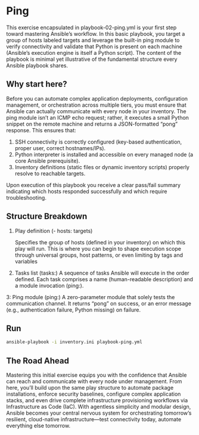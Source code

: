 # Ping

This exercise encapsulated in playbook-02-ping.yml is your first step toward mastering Ansible’s workflow. In this basic playbook, you target a group of hosts labeled targets and leverage the built-in ping module to verify connectivity and validate that Python is present on each machine (Ansible’s execution engine is itself a Python script). The content of the playbook is minimal yet illustrative of the fundamental structure every Ansible playbook shares.

## Why start here?

Before you can automate complex application deployments, configuration management, or orchestration across multiple tiers, you must ensure that Ansible can actually communicate with every node in your inventory. The ping module isn’t an ICMP echo request; rather, it executes a small Python snippet on the remote machine and returns a JSON-formatted “pong” response. This ensures that:

1. SSH connectivity is correctly configured (key-based authentication, proper user, correct hostnames/IPs).
2. Python interpreter is installed and accessible on every managed node (a core Ansible prerequisite).
3. Inventory definitions (static files or dynamic inventory scripts) properly resolve to reachable targets.

Upon execution of this playbook you receive a clear pass/fail summary indicating which hosts responded successfully and which require troubleshooting.

## Structure Breakdown

1. Play definition (- hosts: targets)

   Specifies the group of hosts (defined in your inventory) on which this play will run. This is where you can begin to shape execution scope through universal groups, host patterns, or even limiting by tags and variables

2. Tasks list (tasks:)
   A sequence of tasks Ansible will execute in the order defined. Each task comprises a name (human-readable description) and a module invocation (ping:).

3: Ping module (ping:)
A zero-parameter module that solely tests the communication channel. It returns “pong” on success, or an error message (e.g., authentication failure, Python missing) on failure.

## Run

```bash
ansible-playbook -i inventory.ini playbook-ping.yml
```

## The Road Ahead

Mastering this initial exercise equips you with the confidence that Ansible can reach and communicate with every node under management. From here, you’ll build upon the same play structure to automate package installations, enforce security baselines, configure complex application stacks, and even drive complete infrastructure provisioning workflows via Infrastructure as Code (IaC). With agentless simplicity and modular design, Ansible becomes your central nervous system for orchestrating tomorrow’s resilient, cloud-native infrastructure—test connectivity today, automate everything else tomorrow.
